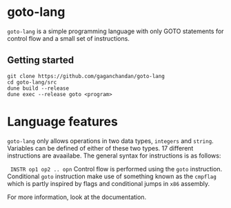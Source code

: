 # goto-lang
`goto-lang` is a simple programming language with only GOTO statements for control flow and a small set of instructions.

## Getting started
```
git clone https://github.com/gaganchandan/goto-lang
cd goto-lang/src
dune build --release
dune exec --release goto <program>
```

# Language features
`goto-lang` only allows operations in two data types, `integers` and `string`. Variables can be defined of either of these two types. 17 different instructions are avaailabe. The general syntax for instructions is as follows:

` INSTR op1 op2 .. opn`
Control flow is performed using the `goto` instruction. Conditional `goto` instruction make use of something known as the `cmpflag` which is partly inspired by flags and conditional jumps in `x86` assembly.

For more information, look at the documentation.


